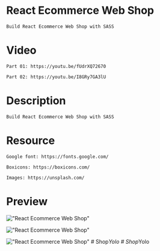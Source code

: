 # React Ecommerce Web Shop

    Build React Ecommerce Web Shop with SASS

# Video

    Part 01: https://youtu.be/fUdrXQ72670

    Part 02: https://youtu.be/I8GRy7GA3lU

# Description

    Build React Ecommerce Web Shop with SASS

# Resource

    Google font: https://fonts.google.com/

    Boxicons: https://boxicons.com/

    Images: https://unsplash.com/

# Preview

!["React Ecommerce Web Shop"](https://user-images.githubusercontent.com/67447840/128343064-cdbb2694-c147-4a11-8246-bfc757fe9f74.jpg "React Ecommerce Web Shop")

!["React Ecommerce Web Shop"](https://user-images.githubusercontent.com/67447840/128343137-27808566-9d5e-440d-82cb-11d0a1aa8509.png "React Ecommerce Web Shop")

!["React Ecommerce Web Shop"](https://user-images.githubusercontent.com/67447840/128343189-790482b4-6bdb-46dc-9d31-bf41f580e39d.png "React Ecommerce Web Shop")
#   S h o p _ Y o l o  
 #   S h o p _ Y o l o  
 